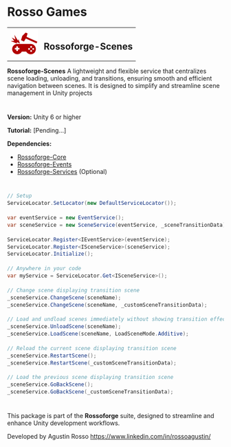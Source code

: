 # Rosso Games

<table>
  <tr>
    <td><img src="https://github.com/rossogames/Rossoforge-Scenes/blob/main/logo.png?raw=true" alt="Rossoforge" width="64"/></td>
    <td><h2>Rossoforge-Scenes</h2></td>
  </tr>
</table>

**Rossoforge-Scenes** A lightweight and flexible service that centralizes scene loading, unloading, and transitions, ensuring smooth and efficient navigation between scenes. It is designed to simplify and streamline scene management in Unity projects

#
**Version:** Unity 6 or higher

**Tutorial:** [Pending...]

**Dependencies:**
* [Rossoforge-Core](https://github.com/rossogames/Rossoforge-Core.git)
* [Rossoforge-Events](https://github.com/rossogames/Rossoforge-Events.git)
* [Rossoforge-Services](https://github.com/rossogames/Rossoforge-Services.git) (Optional)

#

```csharp
// Setup
ServiceLocator.SetLocator(new DefaultServiceLocator());

var eventService = new EventService();
var sceneService = new SceneService(eventService, _sceneTransitionData);

ServiceLocator.Register<IEventService>(eventService);
ServiceLocator.Register<ISceneService>(sceneService);
ServiceLocator.Initialize();

// Anywhere in your code
var myService = ServiceLocator.Get<ISceneService>();

// Change scene displaying transition scene
_sceneService.ChangeScene(sceneName);
_sceneService.ChangeScene(sceneName, _customSceneTransitionData);

// Load and undload scenes immediately without showing transition effect
_sceneService.UnloadScene(sceneName);
_sceneService.LoadScene(sceneName, LoadSceneMode.Additive);

// Reload the current scene displaying transition scene
_sceneService.RestartScene();
_sceneService.RestartScene(_customSceneTransitionData);

// Load the previous scene displaying transition scene
_sceneService.GoBackScene();
_sceneService.GoBackScene(_customSceneTransitionData);
```

#
This package is part of the **Rossoforge** suite, designed to streamline and enhance Unity development workflows.

Developed by Agustin Rosso
https://www.linkedin.com/in/rossoagustin/
